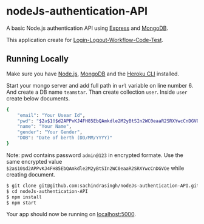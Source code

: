 # nodeJs-authentication-API

A basic Node.js authentication API using [Express](http://expressjs.com/) and [MongoDB](https://www.mongodb.com/).

This application create for [Login-Logout-Workflow-Code-Test](https://github.com/sachindrasingh/Login-Logout-Workflow-Code-Test).

## Running Locally

Make sure you have [Node.js](http://nodejs.org/), [MongoDB](https://www.mongodb.com/) and the [Heroku CLI](https://cli.heroku.com/) installed.

Start your mongo server and add full path in `url` variable on line number 6. And create a DB name `teamstar`. Than create collection `user`. Inside `user` create below documents.
```sh
{
    "email": "Your Usear Id",
    "pwd": "$2a$10$d2APPvKJ4FH85EbQAmkdle2M2yBtSIn2WC0eaaR2SRXYwcCnDGVOe",
    "name": "Your Name",
    "gender": "Your Gender",
    "DOB": "Date of berth (DD/MM/YYYY)"
}
```
Note: pwd contains password `admin@123` in encrypted formate. Use the same encrypted value `$2a$10$d2APPvKJ4FH85EbQAmkdle2M2yBtSIn2WC0eaaR2SRXYwcCnDGVOe` while creating document.   

```sh
$ git clone git@github.com:sachindrasingh/nodeJs-authentication-API.git # or clone your own fork
$ cd nodeJs-authentication-API
$ npm install
$ npm start
```

Your app should now be running on [localhost:5000](http://localhost:5000/).


